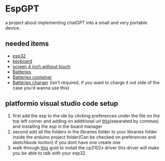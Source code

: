 # EspGPT
a project about implementing chatGPT into a small and very portable device.

## needed items
- [esp32](https://aliexpress.com/item/1005002611857804.html?spm=a2g0o.productlist.main.21.72487404JRBjbQ&algo_pvid=2c1611fb-288f-4998-acce-3d9379a17d80&algo_exp_id=2c1611fb-288f-4998-acce-3d9379a17d80-10&pdp_ext_f=%7B%22sku_id%22%3A%2212000023035492114%22%7D&pdp_npi=3%40dis%21ILS%2117.41%210.04%21%21%21%21%21%40211bd4cd16793434873825875d0745%2112000023035492114%21sea%21IL%212202747066&curPageLogUid=KGUOc7q6X8Om&gatewayAdapt=glo2isr)
- [keyboard](https://www.aliexpress.com/item/1005004182998265.html?pdp_npi=2%40dis%21ILS%21%E2%82%AA+104.60%21%E2%82%AA+80.62%21%21%21%21%21%402101f6ba16793372161988950e2dd3%2112000028323401462%21btf&_t=pvid%3Ac53ab0f5-37a4-411b-aa5f-4a508a152901&afTraceInfo=1005004182998265__pc__pcBridgePPC__xxxxxx__1679337216&spm=a2g0o.ppclist.product.mainProduct&gatewayAdapt=glo2isr)
- [screen 4 inch without touch](https://he.aliexpress.com/item/33015586094.html?spm=a2g0o.productlist.main.1.afaf4c65vVlMQX&algo_pvid=33405a6e-e6e3-421d-aa75-244b49a2a7df&aem_p4p_detail=202303212255081231614017392350004334881&algo_exp_id=33405a6e-e6e3-421d-aa75-244b49a2a7df-0&pdp_ext_f=%7B%22sku_id%22%3A%2212000026583382486%22%7D&pdp_npi=3%40dis%21ILS%2114.47%2110.84%21%21%21%21%21%402102186a16794645082337644d06e6%2112000026583382486%21sea%21IL%212202747066&curPageLogUid=Ed0O3EKDrDGn&ad_pvid=202303212255081231614017392350004334881_1&ad_pvid=202303212255081231614017392350004334881_1)
- [Batteries](https://he.aliexpress.com/item/32851953890.html)
- [Batteries container](https://www.aliexpress.com/item/4001113579534.html?aff_fcid=a5918c9cf04e4c079052da7888129d8c-1679514911995-00797-_DDyccAP&tt=CPS_NORMAL&aff_fsk=_DDyccAP&aff_platform=shareComponent-detail&sk=_DDyccAP&aff_trace_key=a5918c9cf04e4c079052da7888129d8c-1679514911995-00797-_DDyccAP&terminal_id=75f2910b185f4ef5a7320b8a77dcc635&afSmartRedirect=y&gatewayAdapt=glo2isr)
- [Batteries charger](https://he.aliexpress.com/item/1005003131153931.html) (isn't required, if you want to charge it out side of the case you'd wanna use this)

## platformio visual studio code setup
1. first add the esp to the ide by clicking preferences under the file on the top left corner and adding on additional url [this](https://raw.githubusercontent.com/espressif/arduino-esp32/gh-pages/package_esp32_index.json)(separated by commas) and installing the esp in the board manager
2. second add all the folders in the libraries folder to your libraries folder inside the arduino project folder(Can be checked on preferences and sketchbook loction) if you dont have one create one
3. walk through [this](https://www.youtube.com/watch?v=vuYs4A_kcsg) guid to install the cp2102x driver this driver will make you be able to talk with your esp32
